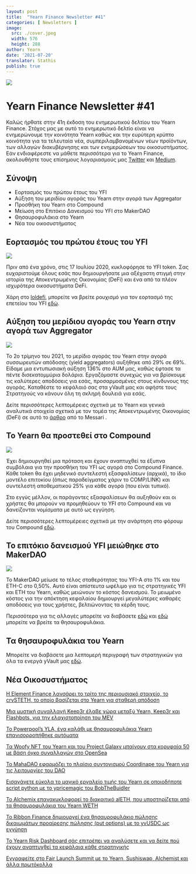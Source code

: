 ```yaml
---
layout: post
title:  "Yearn Finance Newsletter #41"
categories: [ Newsletters ]
image:
  src: ./cover.jpeg
  width: 576
  height: 288
author: Yearn
date: '2021-07-20'
translator: Stathis
publish: true
---
```


![](/_posts/_newsletters/Yearn-Finance-Newsletter-41/image1.jpg)

# Yearn Finance Newsletter #41

Καλώς ήρθατε στην 41η έκδοση του ενημερωτικού δελτίου του Yearn Finance. Στόχος μας με αυτό το ενημερωτικό δελτίο είναι να ενημερώνουμε την κοινότητα Yearn καθώς και την ευρύτερη κρύπτο κοινότητα για τα τελευταία νέα, συμπεριλαμβανομένων νέων προϊόντων, των αλλαγών διακυβέρνησης και των ενημερώσεων του οικοσυστήματος. Εάν ενδιαφέρεστε να μάθετε περισσότερα για το Yearn Finance, ακολουθήστε τους επίσημους λογαριασμούς μας [Twitter](https://twitter.com/iearnfinance) και [Medium](https://medium.com/iearn).
## Σύνοψη

- Εορτασμός του πρώτου έτους του YFI
- Αύξηση του μεριδίου αγοράς του Yearn στην αγορά των Aggregator
- Προσθήκη του Yearn στο Compound
- Μείωση στο Επιτόκιο Δανεισμού του YFI στο MakerDAO
- Θησαυροφυλάκια στο Yearn
- Νέα του οικοσυστήματος

## Εορτασμός του πρώτου έτους του YFI

![](/_posts/_newsletters/Yearn-Finance-Newsletter-41/image5.jpg)

Πριν από ένα χρόνο, στις 17 Ιουλίου 2020, κυκλοφόρησε το YFI token. Σας ευχαριστούμε όλους εσάς που δημιουργήσατε μια αξέχαστη στιγμή στην ιστορία της Αποκεντρωμένης Οικονομίας (DeFi) και ένα από τα πλέον ισχυρότερα οικοσυστήματα DeFi.

Χάρη στο [loldefi](https://twitter.com/loldefi), μπορείτε να βρείτε ρουχισμό για τον εορτασμό της επετείου του YFI [εδώ](https://ymerch.finance/).

## Αύξηση του μερίδιου αγοράς του Yearn στην αγορά των Aggregator

![](/_posts/_newsletters/Yearn-Finance-Newsletter-41/image4.jpg)

Το 2ο τρίμηνο του 2021, το μερίδιο αγοράς του Yearn στην αγορά συσσωρευτών απόδοσης (yield aggregators) αυξήθηκε από 29% σε 69%. Είδαμε μια εντυπωσιακή αύξηση 136% στο AUM μας, καθώς έφτασε τα πέντε δισεκατομμύρια δολάρια. Εργαζόμαστε συνεχώς για να βρίσκουμε τις καλύτερες αποδόσεις για εσάς, προσαρμοσμένες στους κίνδυνους της αγοράς. Καταθέστε το κεφάλαιό σας στα yVault μας και αφήστε τους Στρατηγούς να κάνουν όλη τη σκληρή δουλειά για εσάς.

Δείτε περισσότερες λεπτομέρειες σχετικά με το Yearn και γενικά αναλυτικά στοιχεία σχετικά με τον τομέα της Αποκεντρωμένης Οικονομίας (DeFi) σε αυτό το [άρθρο](https://messari.io/article/q2-21-defi-review?utm_source=ryanwatkins_&utm_medium=tweet&utm_campaign=q2-21-defi-review) από το Messari .


## Το Yearn θα προστεθεί στο Compound

![](/_posts/_newsletters/Yearn-Finance-Newsletter-41/image3.jpg)

Έχει δημιουργηθεί μια πρόταση και έχουν αναπτυχθεί τα έξυπνα συμβόλαια για την προσθήκη του YFI ως αγορά στο Compound Finance. Κάθε token θα έχει μηδενικό συντελεστή εξασφαλίσεων (αρχικά), το ίδιο μοντέλο επιτοκίου (όπως παραδείγματος χάριν το COMP/LINK) και συντελεστή αποθεματικού 25% για κάθε αγορά (που είναι τυπικό).

Στο εγγύς μέλλον, οι παράγοντες εξασφαλίσεων θα αυξηθούν και οι χρήστες θα μπορούν να προμηθεύουν το YFI στο Compound και να δανείζονται νομίσματα με αυτό ως εγγύηση.

Δείτε περισσότερες λεπτομέρειες σχετικά με την ανάρτηση στο φόρουμ του Compound [εδώ](https://www.comp.xyz/t/add-markets-mkr-aave-sushi-yfi/1977).

## Το επιτόκιο δανεισμού YFI μειώθηκε στο MakerDAO

![](/_posts/_newsletters/Yearn-Finance-Newsletter-41/image2.jpg)

Το MakerDAO μείωσε το τέλος σταθερότητας του YFI-A στο 1% και του ETH-C στο 0,50%. Αυτό είναι απίστευτα ωφέλιμο για τις στρατηγικές YFI και ETH του Yearn, καθώς μειώνουν το κόστος δανεισμού. Το μειωμένο κόστος για την απόκτηση κεφαλαίου δημιουργεί μεγαλύτερες καθαρές αποδόσεις για τους χρήστες, βελτιώνοντας τα κέρδη τους.

Περισσότερα για τις αλλαγές μπορείτε να διαβάσετε [εδώ](https://forum.makerdao.com/t/maker-relay-ep-53/9305) και [εδώ](https://yearn.finance/vaults) μπορείτε να βρείτε τα θησαυροφυλάκια.

## Τα θησαυροφυλάκια του Yearn

Μπορείτε να διαβάσετε μια λεπτομερή περιγραφή των στρατηγικών για όλα τα ενεργά yVault μας [εδώ](https://medium.com/yearn-state-of-the-vaults/the-vaults-at-yearn-9237905ffed3).

## Νέα Οικοσυστήματος

[Η Element Finance λανσάρει το τρίτο της περιουσιακό στοιχείο, το crvSTETH, το οποίο βασίζεται στο Yearn για σταθερή απόδοση](https://twitter.com/element_fi/status/1414990472569831427)

[Μια μυστική συναλλαγή Keep3r έλαβε χώρα μεταξύ Yearn, Keep3r και Flashbots, για την ελαχιστοποίηση του MEV](https://twitter.com/lbertenasco/status/1415016369771491330)

[Το Powerpool’s YLA, ένα καλάθι με θησαυροφυλάκια Yearn επανισορροπήθηκε αυτόματα](https://twitter.com/powerpoolcvp/status/1414682829359812615)

[Τα Woofy NFT του Yearn και του Project Galaxy μπαίνουν στα κορυφαία 50 με βάση όγκο συναλλαγών στο OpenSea](https://twitter.com/ProjectGalaxyHQ/status/1414868634862710789)

[Το MahaDAO εφαρμόζει το πλαίσιο συντονισμού Coordinape του Yearn για τις λειτουργίες του DAO](https://twitter.com/TheMahaDAO/status/1414620121528680451)

[Εισαγάγετε εύκολα  το μαγικό εργαλείο τιμής του Yearn σε οποιοδήποτε script python με το ypricemagic του BobTheBuidler](https://github.com/BobTheBuidler/ypricemagic)

[Το Alchemix επανακυκλοφορεί το διακριτικό alETH, που υποστηρίζεται από τα θησαυροφυλάκια του Yearn WETH](https://twitter.com/AlchemixFi/status/1414647769470443521)

[Το Ribbon Finance δημιουργεί ένα θησαυροφυλάκιο πώλησης δικαιωμάτων προαίρεσης πώλησης (put options) με το yvUSDC ως εγγύηση](https://twitter.com/ribbonfinance/status/1415298793419968513)

[Το Yearn Risk Dashboard σάς επιτρέπει να αναλύσετε και να δείτε πού έχουν αναπτυχθεί τα κεφάλαια κάθε στρατηγικής](https://yearn-finance.vercel.app/system/vault/0x19D3364A399d251E894aC732651be8B0E4e85001)

[Εγγραφείτε στο Fair Launch Summit με το Yearn, Sushiswap, Alchemist και άλλα πρωτόκολλα](https://twitter.com/_alchemistcoin/status/1415646390978453508)
